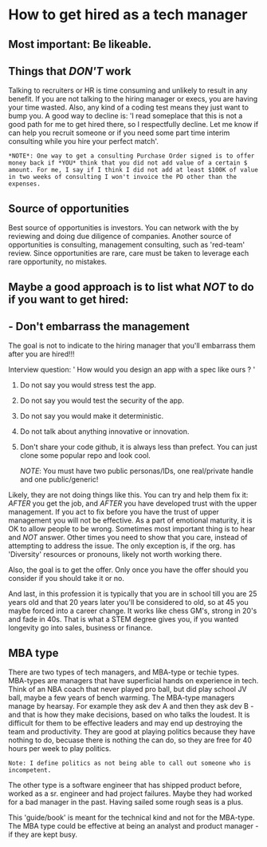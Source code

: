 # How to get hired as a tech manager


## Most important: Be likeable.


## Things that *DON'T* work
Talking to recruiters or HR is time consuming and unlikely to result in any benefit. If you are not talking to the hiring manager or execs, you are having your time wasted.
Also, any kind of a coding test means they just want to bump you.  A good way to decline is: 
'I read someplace that this is not a good path for me to get hired there, so I respectfully decline. 
Let me know if can help you recruit someone or if you need some part time interim consulting while you hire your perfect match'.

    *NOTE*: One way to get a consulting Purchase Order signed is to offer money back if *YOU* think that you did not add value of a certain $ amount. For me, I say if I think I did not add at least $100K of value in two weeks of consulting I won't invoice the PO other than the expenses.
    
## Source of opportunities

Best source of opportunities is investors. You can network with the by reviewing and doing due diligence of companies. Another source of opportunities is consulting, management consulting, such as 'red-team' review.
Since opportunities are rare, care must be taken to leverage each rare opportunity, no mistakes.

## Maybe a good approach is to list what *NOT* to do if you want to get hired:

## - Don't embarrass the management


The goal is not to indicate to the hiring manager that you'll embarrass them after you are hired!!!

Interview question: ' How would you design an app with a spec like ours ? '

1. Do not say you would stress test the app.

2. Do not say you would test the security of the app.

3. Do not say you would make it deterministic.

4. Do not talk about anything innovative or innovation. 

5. Don't share your code github, it is always less than prefect. You can just clone some popular repo and look cool. 

    *NOTE*: You must have two public personas/IDs, one real/private handle and one public/generic!

Likely, they are not doing things like this. You can try and help them fix it: *AFTER* you get the job, and *AFTER* you have developed trust with the upper management. If you act to fix before you have the trust of upper management you will not be effective. As a part of emotional maturity, it is OK to allow people to be wrong. Sometimes most important thing is to hear and *NOT* answer. Other times you need to show that you care, instead of attempting to address the issue. The only exception is, if the org. has 'Diversity' resources or pronouns, likely not worth working there.


Also, the goal is to get the offer. Only once you have the offer should you consider if you should take it or no.

And last, in this profession it is typically that you are in school till you are 25 years old and that 20 years later you'll be considered to old, so at 45 you maybe forced into a career change. It works like chess GM's, strong in 20's and fade in 40s.
That is what a STEM degree gives you, if you wanted longevity go into sales, business or finance. 



## MBA type

There are two types of tech managers, and MBA-type or techie types. MBA-types are managers that have superficial hands on experience in tech. Think of an NBA coach that never played pro ball, but did play school JV ball, maybe a few years of bench warming. The MBA-type managers manage by hearsay. For example they ask dev A and then they ask dev B - and that is how they make decisions, based on who talks the loudest. It is difficult for them to be effective leaders and may end up destroying the team and productivity. They are good at playing politics because they have nothing to do, becuase there is nothing the can do, so they are free for 40 hours per week to play politics. 


    Note: I define politics as not being able to call out someone who is incompetent. 


The other type is a software engineer that has shipped product before, worked as a sr. engineer and had project failures. Maybe they had worked for a bad manager in the past. Having sailed some rough seas is a plus.

This 'guide/book' is meant for the technical kind and not for the MBA-type. The MBA type could be effective at being an analyst and product manager - if they are kept busy.